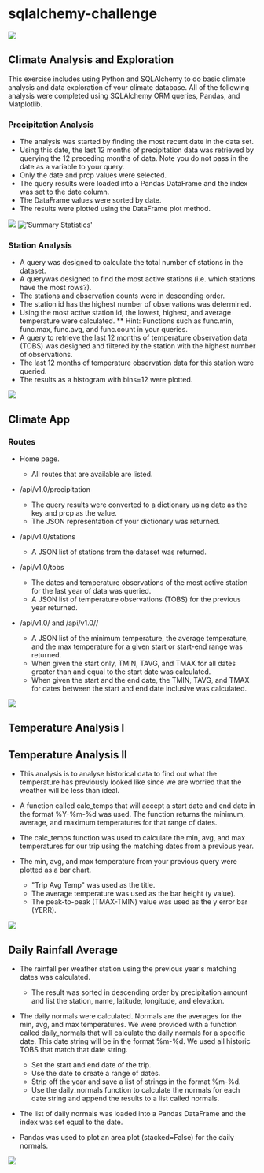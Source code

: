 # sqlalchemy-challenge

![](Images/surfs-up.png)

## Climate Analysis and Exploration

This exercise includes using Python and SQLAlchemy to do basic climate analysis and data exploration of your climate database. All of the following analysis were completed using SQLAlchemy ORM queries, Pandas, and Matplotlib.

### Precipitation Analysis

* The analysis was started by finding the most recent date in the data set.
* Using this date, the last 12 months of precipitation data was retrieved by querying the 12 preceding months of data. Note you do not pass in the date as a variable to your query.
* Only the date and prcp values were selected.
* The query results were loaded into a Pandas DataFrame and the index was set to the date column.
* The DataFrame values were sorted by date.
* The results were plotted using the DataFrame plot method.

![](Images/Precipation.png)
!['Summary Statistics'](Images/Summary_Statistics.png)


### Station Analysis

* A query was designed to calculate the total number of stations in the dataset.
* A querywas designed to find the most active stations (i.e. which stations have the most rows?).
* The stations and observation counts were in descending order.
* The station id has the highest number of observations was determined.
* Using the most active station id, the lowest, highest, and average temperature were calculated.
** Hint: Functions such as func.min, func.max, func.avg, and func.count in your queries.
* A query to retrieve the last 12 months of temperature observation data (TOBS) was designed and filtered by the station with the highest number of observations.
* The last 12 months of temperature observation data for this station were queried.
* The results as a histogram with bins=12 were plotted.

![](Images/Temperatures.png)


## Climate App

### Routes

* Home page.
    - All routes that are available are listed.

* /api/v1.0/precipitation
    - The query results were converted to a dictionary using date as the key and prcp as the value.
    - The JSON representation of your dictionary was returned.

* /api/v1.0/stations
    - A JSON list of stations from the dataset was returned.

* /api/v1.0/tobs
    - The dates and temperature observations of the most active station for the last year of data was queried.
    - A JSON list of temperature observations (TOBS) for the previous year returned.

* /api/v1.0/<start> and /api/v1.0/<start>/<end>
    - A JSON list of the minimum temperature, the average temperature, and the max temperature for a given start or start-end range was returned.
    - When given the start only, TMIN, TAVG, and TMAX for all dates greater than and equal to the start date was calculated.
    - When given the start and the end date, the TMIN, TAVG, and TMAX for dates between the start and end date inclusive was calculated.
  
![](Images/Flask_App.png)
    
    
## Temperature Analysis I
    
## Temperature Analysis II
    
* This analysis is to analyse historical data to find out what the temperature has previously looked like since we are worried that the weather will be less than ideal.
    
* A function called calc_temps that will accept a start date and end date in the format %Y-%m-%d was used. The function returns the minimum, average, and maximum temperatures for that range of dates.
    
* The calc_temps function was used to calculate the min, avg, and max temperatures for our trip using the matching dates from a previous year.
    
* The min, avg, and max temperature from your previous query were plotted as a bar chart.
    - "Trip Avg Temp" was used as the title.
    - The average temperature was used as the bar height (y value).
    - The peak-to-peak (TMAX-TMIN) value was used as the y error bar (YERR).
    

![](Images/Trip_Avg_Temp.png)    
    
## Daily Rainfall Average

* The rainfall per weather station using the previous year's matching dates was calculated.
    - The result was sorted in descending order by precipitation amount and list the station, name, latitude, longitude, and elevation.

* The daily normals were calculated. Normals are the averages for the min, avg, and max temperatures. We were provided with a function called daily_normals that will calculate the daily normals for a specific date. This date string will be in the format %m-%d. We used all historic TOBS that match that date string.
    - Set the start and end date of the trip.
    - Use the date to create a range of dates.
    - Strip off the year and save a list of strings in the format %m-%d.
    - Use the daily_normals function to calculate the normals for each date string and append the results to a list called normals.

* The list of daily normals was loaded into a Pandas DataFrame and the index was set equal to the date.
    
* Pandas was used to plot an area plot (stacked=False) for the daily normals.
    
    
![](Images/Daily_Normals.png)
